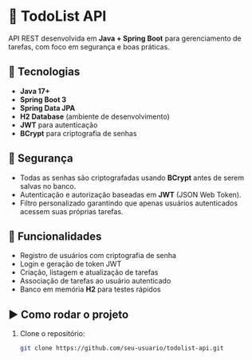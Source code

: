 # 📝 TodoList API

API REST desenvolvida em **Java + Spring Boot** para gerenciamento de tarefas, com foco em segurança e boas práticas.

## 🚀 Tecnologias
- **Java 17+**
- **Spring Boot 3**
- **Spring Data JPA**
- **H2 Database** (ambiente de desenvolvimento)
- **JWT** para autenticação
- **BCrypt** para criptografia de senhas

## 🔐 Segurança
- Todas as senhas são criptografadas usando **BCrypt** antes de serem salvas no banco.
- Autenticação e autorização baseadas em **JWT** (JSON Web Token).
- Filtro personalizado garantindo que apenas usuários autenticados acessem suas próprias tarefas.

## 📌 Funcionalidades
- Registro de usuários com criptografia de senha
- Login e geração de token JWT
- Criação, listagem e atualização de tarefas
- Associação de tarefas ao usuário autenticado
- Banco em memória **H2** para testes rápidos

## ▶️ Como rodar o projeto
1. Clone o repositório:
   ```bash
   git clone https://github.com/seu-usuario/todolist-api.git
